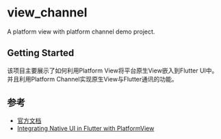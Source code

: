 # view_channel

A platform view with platform channel demo project.

## Getting Started

该项目主要展示了如何利用Platform View将平台原生View嵌入到Flutter UI中。并且利用Platform Channel实现原生View与Flutter通讯的功能。

## 参考
  * [官方文档](https://docs.flutter.dev/development/platform-integration/platform-views#on-the-platform-side)
  * [Integrating Native UI in Flutter with PlatformView](https://itnext.io/using-native-ui-in-flutter-with-platformview-6b9d46265332)
